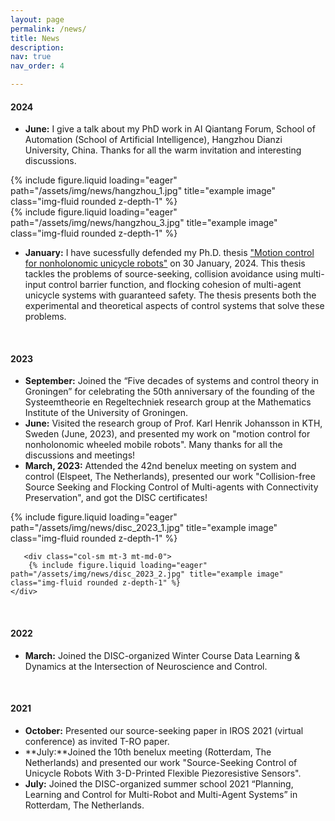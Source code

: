```yaml
---
layout: page
permalink: /news/
title: News
description: 
nav: true
nav_order: 4

---
```

#### 2024
- **June:** I give a talk about my PhD work in AI Qiantang Forum, School of Automation (School of Artificial Intelligence), Hangzhou Dianzi University, China. Thanks for all the warm invitation and interesting discussions.
<div class="row justify-content-sm-center">
    <div class="col-sm mt-3 mt-md-0">
          {% include figure.liquid loading="eager" path="/assets/img/news/hangzhou_1.jpg" title="example image" class="img-fluid rounded z-depth-1" %}
          </div>
    <div class="col-sm mt-3 mt-md-0">
        {% include figure.liquid loading="eager" path="/assets/img/news/hangzhou_3.jpg" title="example image" class="img-fluid rounded z-depth-1" %}    
        </div>
</div>

-  **January:** I have sucessfully defended my Ph.D. thesis ["Motion control for nonholonomic unicycle robots"](https://research.rug.nl/en/publications/motion-control-for-nonholonomic-unicycle-robots)
 on 30 January, 2024. This thesis tackles the problems of source-seeking, collision avoidance using multi-input control barrier function, and flocking cohesion of multi-agent unicycle systems with guaranteed safety. The thesis presents both the experimental and theoretical aspects of control systems that solve these problems.   
<br>


#### 2023 
- **September:**  Joined the “Five decades of systems and control theory in Groningen” for celebrating the 50th anniversary of the founding of the Systeemtheorie en Regeltechniek research group at the Mathematics Institute of the University of Groningen. 
- **June:**  Visited the research group of Prof. Karl Henrik Johansson in KTH, Sweden (June, 2023), and presented my work on "motion control for nonholonomic wheeled mobile robots". Many thanks for all the discussions and meetings! 
- **March, 2023:** Attended the 42nd benelux meeting on system and control (Elspeet, The Netherlands), presented our work "Collision-free Source Seeking and Flocking Control of Multi-agents with Connectivity Preservation", and got the DISC certificates! 
<div class="row">
<div class="col-sm mt-3 mt-md-0">
          {% include figure.liquid loading="eager" path="/assets/img/news/disc_2023_1.jpg" title="example image" class="img-fluid rounded z-depth-1" %}
    </div>
    
       <div class="col-sm mt-3 mt-md-0">
        {% include figure.liquid loading="eager" path="/assets/img/news/disc_2023_2.jpg" title="example image" class="img-fluid rounded z-depth-1" %}
    </div>
</div>


<br>


#### 2022
-  **March:** Joined the DISC-organized Winter Course Data Learning & Dynamics at the Intersection of Neuroscience and Control.

<br>


#### 2021
- **October:** Presented our source-seeking paper in IROS 2021 (virtual conference) as invited T-RO paper.
- **July:**Joined the 10th benelux meeting (Rotterdam, The Netherlands) and presented our work "Source-Seeking Control of Unicycle Robots With 3-D-Printed Flexible Piezoresistive Sensors".
- **July:** Joined the DISC-organized summer school 2021 “Planning, Learning and Control for Multi-Robot and Multi-Agent Systems” in Rotterdam, The Netherlands.


